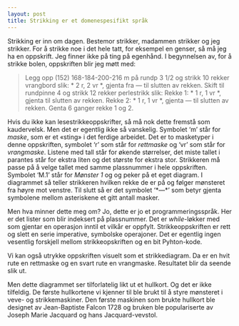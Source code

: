 ```yaml
---
layout: post
title: Strikking er et domenespesifikt språk
---
```

Strikking er inn om dagen. Bestemor strikker, madammen strikker og jeg strikker. For å strikke noe i det hele tatt, for eksempel en genser, så må jeg ha en oppskrift. Jeg finner ikke på ting på egenhånd. I begynnelsen av, for å strikke bolen, oppskriften blir jeg møtt med:

> Legg opp (152) 168-184-200-216 m på rundp 3 1/2 og strikk 10 rekker vrangbord slik: * 2 r, 2 vr *, gjenta fra *—* til slutten av rekken. Skift til rundpinne 4 og strikk 12 rekker perlestrikk slik: Rekke 1: * 1 r, 1 vr *, gjenta til slutten av rekken. Rekke 2: * 1 r, 1 vr *, gjenta *—* til slutten av rekken. Genta 6 ganger rekke 1 og 2.

Hvis du ikke kan lesestrikkeoppskrifter, så må nok dette fremstå som kaudervelsk. Men det er egentlig ikke så vanskelig. Symbolet ‘m’ står for *maske*, som er et «sting» i det ferdige arbeidet. Det er to masketyper i denne oppskriften, symbolet ‘r’ som står for *rettmaske* og ‘vr’ som står for *vrangmaske*. Listene med tall står for økende størrelser, det miste tallet i parantes står for ekstra liten og det største for ekstra stor. Strikkeren må passe på å velge tallet med samme plassnummer i hele oppskriften. Symbolet ‘M.1’ står for *Mønster 1* og og peker på et eget diagram. I diagrammet så teller strikkeren hvilken rekke de er på og følger mønsteret fra høyre mot venstre. Til slutt så er det symbolet ‘\*—\*’ som betyr gjenta symbolene mellom asteriskene et gitt antall masker.

Men hva minner dette meg om? Jo, dette er jo et programmeringsspråk. Her er det lister som blir indeksert på plassnummer. Det er *while*-løkker med som gjentar en operasjon inntil et vilkår er oppfylt. Strikkeoppskriften er rett og slett en serie imperative, symbolske operajoner. Det er egentlig ingen vesentlig forskjell mellom strikkeopskriften og en bit Pyhton-kode.

Vi kan også utrykke oppskriften visuelt som et strikkediagram. Da er en hvit rute en rettmaske og en svart rute en vrangmaske. Resultatet blir da seende slik ut.

Men dette diagrammet ser tilforlatelig likt ut et hullkort. Og det er ikke tilfeldig. De første hullkortene vi kjenner til ble brukt til å styre mønsteret i veve- og strikkemaskiner. Den første maskinen som brukte hullkort ble designet av Jean-Baptiste Falcon 1728 og bruken ble populariserte av Joseph Marie Jacquard og hans Jacquard-vevstol.

